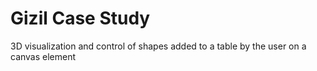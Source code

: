 # Gizil Case Study

3D visualization and control of shapes added to a table by the user on a canvas element
